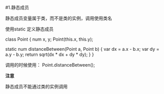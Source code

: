 #1.静态成员

静态成员变量属于类，而不是类的实例，调用使用类名

使用static 定义静态成员

class Point {
  num x, y;
  Point(this.x, this.y);

  static num distanceBetween(Point a, Point b) {
    var dx = a.x - b.x;
    var dy = a.y - b.y;
    return sqrt(dx * dx + dy * dy);
  }
}

调用的时候使用：
Point.distanceBetween();

**注意**

静态成员不能通过类的实例调用
